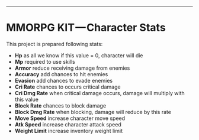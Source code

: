 * * *

MMORPG KIT — Character Stats
============================

This project is prepared following stats:

*   **Hp** as all we know if this value = 0, character will die
*   **Mp** required to use skills
*   **Armor** reduce receiving damage from enemies
*   **Accuracy** add chances to hit enemies
*   **Evasion** add chances to evade enemies
*   **Cri Rate** chances to occurs critical damage
*   **Cri Dmg Rate** when critical damage occurs, damage will multiply with this value
*   **Block Rate** chances to block damage
*   **Block Dmg Rate** when blocking, damage will reduce by this rate
*   **Move Speed** increase character move speed
*   **Atk Speed** increase character attack speed
*   **Weight Limit** increase inventory weight limit